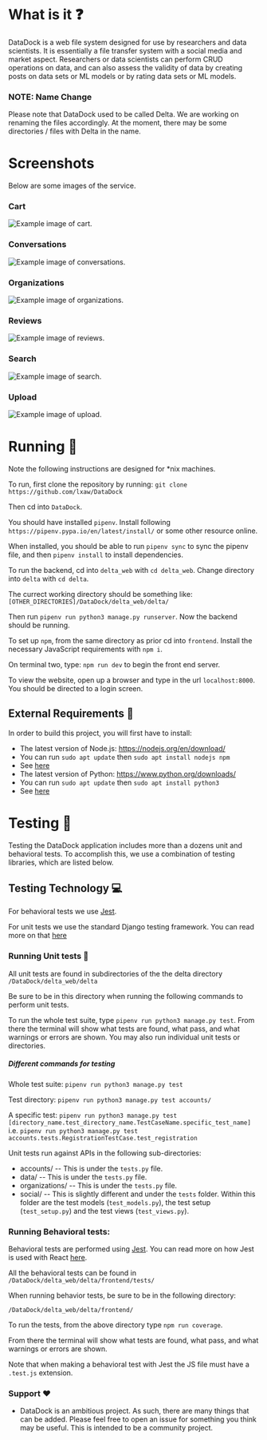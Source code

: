 # What is it ❓
DataDock is a web file system designed for use by researchers and data scientists. It is essentially a file transfer system with a social media and market aspect. Researchers or data scientists can perform CRUD operations on data, and can also assess the validity of data by creating posts on data sets or ML models or by rating data sets or ML models. 

### NOTE: Name Change
Please note that DataDock used to be called Delta. We are working on renaming the files accordingly. At the moment, there may be some directories / files with Delta in the name.

# Screenshots
Below are some images of the service.

### Cart
![Example image of cart.](conference_paper/figures/cart.png)

### Conversations
![Example image of conversations.](conference_paper/figures/convo.png)

### Organizations
![Example image of organizations.](conference_paper/figures//organization.png)

### Reviews
![Example image of reviews.](conference_paper/figures/review.png)

### Search
![Example image of search.](conference_paper/figures/search.png)

### Upload
![Example image of upload.](conference_paper/figures/upload.png)

# Running 🏃
Note the following instructions are designed for *nix machines.

To run, first clone the repository by running:
`git clone https://github.com/lxaw/DataDock` 

Then cd into `DataDock`. 

You should have installed `pipenv`. Install following `https://pipenv.pypa.io/en/latest/install/` or some other resource online.

When installed, you should be able to run 
`pipenv sync` to sync the pipenv file, and then `pipenv install` to install dependencies.

To run the backend, cd into `delta_web` with `cd delta_web`.
Change directory into `delta` with `cd delta`.

The currect working directory should be something like:
`[OTHER_DIRECTORIES]/DataDock/delta_web/delta/`

Then run `pipenv run python3 manage.py runserver`. Now the backend should be running.

To set up `npm`, from the same directory as prior cd into `frontend`. 
Install the necessary JavaScript requirements with `npm i`. 

On terminal two, type:
`npm run dev` to begin the front end server.

To view the website, open up a browser and type in the url `localhost:8000`. You should be directed to a login screen.

## External Requirements 💾
In order to build this project, you will first have to install:

- The latest version of Node.js: https://nodejs.org/en/download/
- You can run `sudo apt update` then `sudo apt install nodejs npm`
- See [here](https://linuxize.com/post/how-to-install-node-js-on-ubuntu-20-04/)
- The latest version of Python: https://www.python.org/downloads/
- You can run `sudo apt update` then `sudo apt install python3`
- See [here](https://www.makeuseof.com/install-python-ubuntu/)

# Testing 🧪
Testing the DataDock application includes more than a dozens unit and behavioral tests. To accomplish this, we
use a combination of testing libraries, which are listed below.

## Testing Technology 💻
For behavioral tests we use [Jest](https://reactjs.org/docs/testing.html).

For unit tests we use the standard Django testing framework. You can read more on that [here](https://docs.djangoproject.com/en/4.1/topics/testing/overview/)

### Running Unit tests 📝
All unit tests are found in subdirectories of the the delta directory
`/DataDock/delta_web/delta`

Be sure to be in this directory when running the following commands to perform unit tests.

To run the whole test suite, type `pipenv run python3 manage.py test`. From there the terminal will show what tests are found, 
what pass, and what warnings or errors are shown. You may also run individual unit tests or directories. 

##### Different commands for testing
Whole test suite: `pipenv run python3 manage.py test`

Test directory: `pipenv run python3 manage.py test accounts/`

A specific test: `pipenv run python3 manage.py test [directory_name.test_directory_name.TestCaseName.specific_test_name]` i.e. 
`pipenv run python3 manage.py test accounts.tests.RegistrationTestCase.test_registration`


Unit tests run against APIs in the following sub-directories:
- accounts/
-- This is under the `tests.py` file.
- data/
-- This is under the `tests.py` file.
- organizations/
-- This is under the `tests.py` file.
- social/
-- This is slightly different and under the `tests` folder. Within this folder are the test models (`test_models.py`), the test setup (`test_setup.py`) and the test views (`test_views.py`).

### Running Behavioral tests:
Behavioral tests are performed using [Jest](https://jestjs.io/). You can read more on how Jest is used with React [here](https://reactjs.org/docs/testing.html).

All the behavioral tests can be found in 
`/DataDock/delta_web/delta/frontend/tests/`

When running behavior tests, be sure to be in the following directory:

`/DataDock/delta_web/delta/frontend/`

To run the tests, from the above directory type
`npm run coverage`.

From there the terminal will show what tests are found, what pass, and what warnings or errors are shown.

Note that when making a behavioral test with Jest the JS file must have a `.test.js` extension. 

### Support ❤️
- DataDock is an ambitious project. As such, there are many things that can be added. Please feel free to open an issue for something you think may be useful. This is intended to be a community project.
